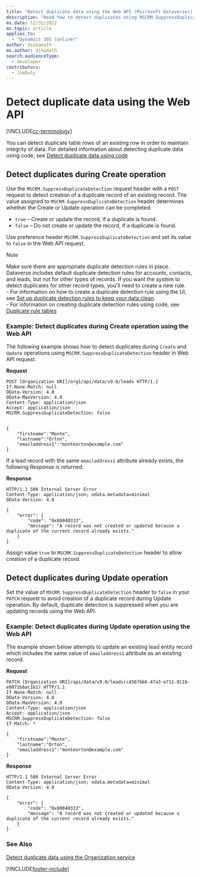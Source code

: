 ```yaml
---
title: "Detect duplicate data using the Web API (Microsoft Dataverse)| Microsoft Docs"
description: "Read how to detect duplicates using MSCRM.SuppressDuplicateDetection header and Microsoft Dataverse Web API"
ms.date: 12/31/2022
ms.topic: article
applies_to: 
  - "Dynamics 365 (online)"
author: divkamath
ms.author: dikamath
search.audienceType: 
  - developer
contributors: 
  - JimDaly
---
```

# Detect duplicate data using the Web API

[!INCLUDE[cc-terminology](../includes/cc-terminology.md)]

You can detect duplicate table rows of an existing row in order to maintain integrity of data. For detailed information about detecting duplicate data using code, see [Detect duplicate data using code](../detect-duplicate-data-with-code.md) 

## Detect duplicates during Create operation

Use the `MSCRM.SuppressDuplicateDetection` request header with a `POST` request to detect creation of a duplicate record of an existing record. The value assigned to `MSCRM.SuppressDuplicateDetection` header determines whether the Create or Update operation can be completed:

- `true` – Create or update the record, if a duplicate is found.
- `false` – Do not create or update the record, if a duplicate is found.

Use preference header `MSCRM.SuppressDuplicateDetection` and set its value to `false` in the Web API request.

> [!NOTE]
> Make sure there are appropriate duplicate detection rules in place. Dataverse includes default duplicate detection rules for accounts, contacts, and leads, but not for other types of records. If you want the system to detect duplicates for other record types, you'll need to create a new rule. <br/>- For information on how to create a duplicate detection rule using the UI, see [Set up duplicate detection rules to keep your data clean](/dynamics365/customer-engagement/admin/set-up-duplicate-detection-rules-keep-data-clean).<br/>- For information on creating duplicate detection rules using code, see [Duplicate rule tables](../duplicaterule-entities.md) 

<a name="bkmk_create"></a>

### Example: Detect duplicates during Create operation using the Web API

The following example shows how to detect duplicates during `Create` and `Update` operations using `MSCRM.SuppressDuplicateDetection` header in Web API request.

**Request**

```http
POST [Organization URI]/org1/api/data/v9.0/leads HTTP/1.1
If-None-Match: null
OData-Version: 4.0
OData-MaxVersion: 4.0
Content-Type: application/json
Accept: application/json
MSCRM.SuppressDuplicateDetection: false


{
    "firstname":"Monte",
    "lastname":"Orton",
    "emailaddress1":"monteorton@example.com"
}
```
If a lead record with the same `emailaddress1` attribute already exists, the following Response is returned.

**Response**

```http
HTTP/1.1 500 Internal Server Error  
Content-Type: application/json; odata.metadata=minimal  
OData-Version: 4.0

{
    "error": {
        "code": "0x80040333",
        "message": "A record was not created or updated because a duplicate of the current record already exists."
    }
}
```

Assign value `true` to `MSCRM.SuppressDuplicateDetection` header to allow creation of a duplicate record.

<a name="bkmk_update"></a>

## Detect duplicates during Update operation

Set the value of `MSCRM.SuppressDuplicateDetection` header to `false` in your `PATCH` request to avoid creation of a duplicate record during Update operation. By default, duplicate detection is suppressed when you are updating records using the Web API.

### Example: Detect duplicates during Update operation using the Web API

The example shown below attempts to update an existing lead entity record which includes the same value of `emailaddress1` attribute as an existing record.

**Request**

```http
PATCH [Organization URI]/api/data/v9.0/leads(c4567bb6-47a3-e711-811b-e0071b6ac1b1) HTTP/1.1
If-None-Match: null
OData-Version: 4.0
OData-MaxVersion: 4.0
Content-Type: application/json
Accept: application/json
MSCRM.SuppressDuplicateDetection: false
If-Match: * 

{
    "firstname":"Monte",
    "lastname":"Orton",
    "emailaddress1":"monteorton@example.com"
}
```  

**Response**

```http  
HTTP/1.1 500 Internal Server Error  
Content-Type: application/json; odata.metadata=minimal  
OData-Version: 4.0

{
    "error": {
        "code": "0x80040333",
        "message": "A record was not created or updated because a duplicate of the current record already exists."
    }
}
```

### See Also

[Detect duplicate data using the Organization service](../org-service/detect-duplicate-data.md)

[!INCLUDE[footer-include](../../../includes/footer-banner.md)]
